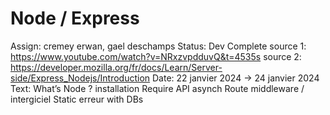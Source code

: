 # Node / Express

Assign: cremey erwan, gael deschamps
Status: Dev Complete
source 1: https://www.youtube.com/watch?v=NRxzvpdduvQ&t=4535s
source 2: https://developer.mozilla.org/fr/docs/Learn/Server-side/Express_Nodejs/Introduction
Date: 22 janvier 2024 → 24 janvier 2024
Text: What’s Node ?
installation
Require
API asynch
Route
middleware / intergiciel
Static
erreur
with DBs